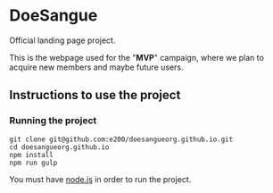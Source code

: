 # DoeSangue

Official landing page project.

This is the webpage used for the "**MVP**" campaign, where we plan to acquire new members and maybe future users.

## Instructions to use the project

### Running the project

    git clone git@github.com:e200/doesangueorg.github.io.git
    cd doesangueorg.github.io
    npm install
    npm run gulp

You must have [node.js](https://nodejs.org/en/) in order to run the project.